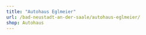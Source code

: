 ```yaml
---
title: "Autohaus Eglmeier"
url: /bad-neustadt-an-der-saale/autohaus-eglmeier/
shop: Autohaus
---
```

